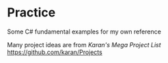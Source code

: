 # Practice
Some C# fundamental examples for my own reference

Many project ideas are from _Karan's Mega Project List_ https://github.com/karan/Projects
